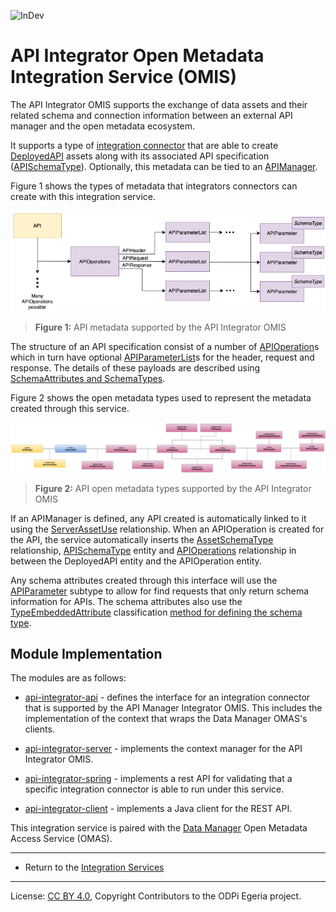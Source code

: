 <!-- SPDX-License-Identifier: CC-BY-4.0 -->
<!-- Copyright Contributors to the ODPi Egeria project 2020. -->

![InDev](../../../open-metadata-publication/website/images/egeria-content-status-in-development.png#pagewidth)

# API Integrator Open Metadata Integration Service (OMIS)

The API Integrator OMIS supports the exchange of data assets and their related schema and
connection information between an external API manager
and the open metadata ecosystem.

It supports a type of [integration connector](../../governance-servers/integration-daemon-services/docs/integration-connector.md)
that are able to create [DeployedAPI](../../../open-metadata-publication/website/open-metadata-types/0212-Deployed-APIs.md)
assets along with its associated API specification ([APISchemaType](../../../open-metadata-publication/website/open-metadata-types/0536-API-Schemas.md)).
Optionally, this metadata can be tied to an [APIManager](../../../open-metadata-publication/website/open-metadata-types/0050-Applications-and-Processes.md).

Figure 1 shows the types of metadata that integrators connectors can create with this integration service.

![Figure 1](../../access-services/data-manager/docs/api-model.png#pagewidth)
> **Figure 1:** API metadata supported by the API Integrator OMIS 

The structure of an API specification consist of a number of 
[APIOperation](../../../open-metadata-publication/website/open-metadata-types/0536-API-Schemas.md)s
which in turn have optional
[APIParameterList](../../../open-metadata-publication/website/open-metadata-types/0536-API-Schemas.md)s
for the header, request and response.
The details of these payloads are described using
[SchemaAttributes and SchemaTypes](../../../open-metadata-publication/website/modelling-technology/modelling-schemas.md).

Figure 2 shows the open metadata types used to represent the metadata created through this service.

![Figure 2](../../access-services/data-manager/docs/api-open-metadata-types.png#pagewidth)
> **Figure 2:** API open metadata types supported by the API Integrator OMIS 

If an APIManager is defined, any API created is automatically linked to it using the
[ServerAssetUse](../../../open-metadata-publication/website/open-metadata-types/0045-Servers-and-Assets.md)
relationship.
When an APIOperation is created for the API,
the service automatically inserts the
[AssetSchemaType](../../../open-metadata-publication/website/open-metadata-types/0503-Asset-Schema.md) relationship,
[APISchemaType](../../../open-metadata-publication/website/open-metadata-types/0536-API-Schemas.md) entity and
[APIOperations](../../../open-metadata-publication/website/open-metadata-types/0536-API-Schemas.md) relationship
in between the DeployedAPI entity and the APIOperation entity.

Any schema attributes created through this interface will use the
[APIParameter](../../../open-metadata-publication/website/open-metadata-types/0536-API-Schemas.md) subtype
to allow for find requests that only return schema information for APIs.  The schema attributes also use
the [TypeEmbeddedAttribute](../../../open-metadata-publication/website/open-metadata-types/0505-Schema-Attributes.md)
classification [method for defining the schema type](../../../open-metadata-publication/website/modelling-technology/modelling-schemas.md).


## Module Implementation

The modules are as follows:

* [api-integrator-api](api-integrator-api) - defines the interface for an integration
connector that is supported by the API Manager Integrator OMIS.  This includes the implementation
of the context that wraps the Data Manager OMAS's clients.

* [api-integrator-server](api-integrator-server) - implements the context manager for
the API Integrator OMIS.

* [api-integrator-spring](api-integrator-spring) - implements a rest API for validating that a specific
integration connector is able to run under this service.

* [api-integrator-client](api-integrator-client) - implements a Java client for the REST API.


This integration service is paired with the [Data Manager](../../access-services/data-manager)
Open Metadata Access Service (OMAS).

----

* Return to the [Integration Services](..)

----
License: [CC BY 4.0](https://creativecommons.org/licenses/by/4.0/),
Copyright Contributors to the ODPi Egeria project.